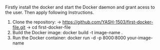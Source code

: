 Firstly install the docker and start the Docker daemon and grant acess to the user.
Then apply following Instructions.

1. Clone the repository:
       -> https://github.com/YASH-1503/first-docker-file.git
       -> cd first-docker-file
2. Build the Docker image:
        docker build -t image-name .
3. Run the Docker container:
       docker run -d -p 8000:8000 your-image-name

